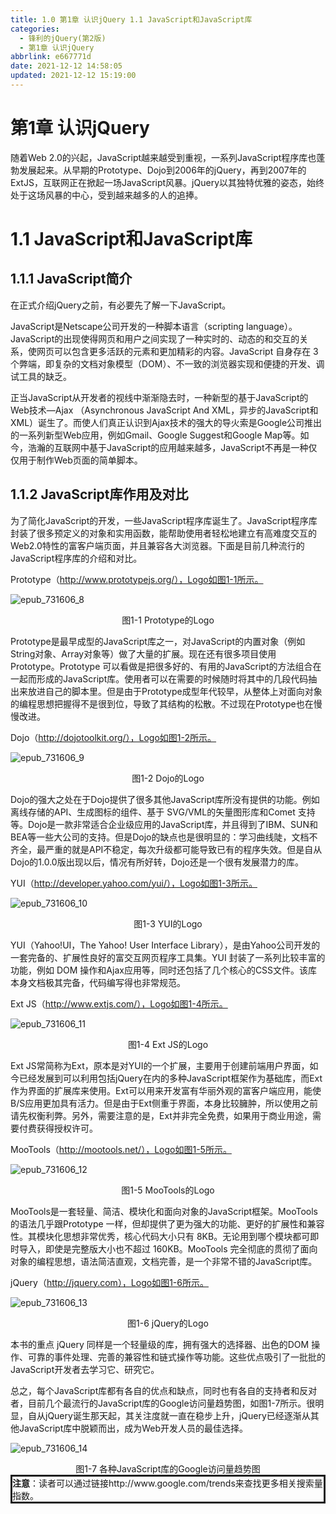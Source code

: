 ```yaml
---
title: 1.0 第1章 认识jQuery 1.1 JavaScript和JavaScript库
categories: 
  - 锋利的jQuery(第2版)
  - 第1章 认识jQuery
abbrlink: e667771d
date: 2021-12-12 14:58:05
updated: 2021-12-12 15:19:00
---
```

# 第1章 认识jQuery
随着Web 2.0的兴起，JavaScript越来越受到重视，一系列JavaScript程序库也蓬勃发展起来。从早期的Prototype、Dojo到2006年的jQuery，再到2007年的ExtJS，互联网正在掀起一场JavaScript风暴。jQuery以其独特优雅的姿态，始终处于这场风暴的中心，受到越来越多的人的追捧。

# 1.1 JavaScript和JavaScript库
## 1.1.1 JavaScript简介
在正式介绍jQuery之前，有必要先了解一下JavaScript。

JavaScript是Netscape公司开发的一种脚本语言（scripting language）。JavaScript的出现使得网页和用户之间实现了一种实时的、动态的和交互的关系，使网页可以包含更多活跃的元素和更加精彩的内容。JavaScript 自身存在 3个弊端，即复杂的文档对象模型（DOM）、不一致的浏览器实现和便捷的开发、调试工具的缺乏。

正当JavaScript从开发者的视线中渐渐隐去时，一种新型的基于JavaScript的Web技术—Ajax （Asynchronous JavaScript And XML，异步的JavaScript和XML）诞生了。而使人们真正认识到Ajax技术的强大的导火索是Google公司推出的一系列新型Web应用，例如Gmail、Google Suggest和Google Map等。如今，浩瀚的互联网中基于JavaScript的应用越来越多，JavaScript不再是一种仅仅用于制作Web页面的简单脚本。

## 1.1.2 JavaScript库作用及对比
为了简化JavaScript的开发，一些JavaScript程序库诞生了。JavaScript程序库封装了很多预定义的对象和实用函数，能帮助使用者轻松地建立有高难度交互的Web2.0特性的富客户端页面，并且兼容各大浏览器。下面是目前几种流行的JavaScript程序库的介绍和对比。

Prototype（http://www.prototypejs.org/），Logo如图1-1所示。

![epub_731606_8](https://res.weread.qq.com/wrepub/epub_731606_8)

<center>图1-1 Prototype的Logo</center>

Prototype是最早成型的JavaScript库之一，对JavaScript的内置对象（例如String对象、Array对象等）做了大量的扩展。现在还有很多项目使用 Prototype。Prototype 可以看做是把很多好的、有用的JavaScript的方法组合在一起而形成的JavaScript库。使用者可以在需要的时候随时将其中的几段代码抽出来放进自己的脚本里。但是由于Prototype成型年代较早，从整体上对面向对象的编程思想把握得不是很到位，导致了其结构的松散。不过现在Prototype也在慢慢改进。

Dojo（http://dojotoolkit.org/），Logo如图1-2所示。

![epub_731606_9](https://res.weread.qq.com/wrepub/epub_731606_9)

<center>图1-2 Dojo的Logo</center>

Dojo的强大之处在于Dojo提供了很多其他JavaScript库所没有提供的功能。例如离线存储的API、生成图标的组件、基于 SVG/VML的矢量图形库和Comet 支持等。Dojo是一款非常适合企业级应用的JavaScript库，并且得到了IBM、SUN和BEA等一些大公司的支持。但是Dojo的缺点也是很明显的：学习曲线陡，文档不齐全，最严重的就是API不稳定，每次升级都可能导致已有的程序失效。但是自从Dojo的1.0.0版出现以后，情况有所好转，Dojo还是一个很有发展潜力的库。

YUI（http://developer.yahoo.com/yui/），Logo如图1-3所示。

![epub_731606_10](https://res.weread.qq.com/wrepub/epub_731606_10)

<center>图1-3 YUI的Logo</center>

YUI（Yahoo!UI，The Yahoo! User Interface Library），是由Yahoo公司开发的一套完备的、扩展性良好的富交互网页程序工具集。YUI 封装了一系列比较丰富的功能，例如 DOM 操作和Ajax应用等，同时还包括了几个核心的CSS文件。该库本身文档极其完备，代码编写得也非常规范。

Ext JS（http://www.extjs.com/），Logo如图1-4所示。

![epub_731606_11](https://res.weread.qq.com/wrepub/epub_731606_11)

<center>图1-4 Ext JS的Logo</center>

Ext JS常简称为Ext，原本是对YUI的一个扩展，主要用于创建前端用户界面，如今已经发展到可以利用包括jQuery在内的多种JavaScript框架作为基础库，而Ext作为界面的扩展库来使用。Ext可以用来开发富有华丽外观的富客户端应用，能使B/S应用更加具有活力。但是由于Ext侧重于界面，本身比较臃肿，所以使用之前请先权衡利弊。另外，需要注意的是，Ext并非完全免费，如果用于商业用途，需要付费获得授权许可。

MooTools（http://mootools.net/），Logo如图1-5所示。

![epub_731606_12](https://res.weread.qq.com/wrepub/epub_731606_12)

<center>图1-5 MooTools的Logo</center>

MooTools是一套轻量、简洁、模块化和面向对象的JavaScript框架。MooTools的语法几乎跟Prototype 一样，但却提供了更为强大的功能、更好的扩展性和兼容性。其模块化思想非常优秀，核心代码大小只有 8KB。无论用到哪个模块都可即时导入，即使是完整版大小也不超过 160KB。MooTools 完全彻底的贯彻了面向对象的编程思想，语法简洁直观，文档完善，是一个非常不错的JavaScript库。

jQuery（http://jquery.com），Logo如图1-6所示。

![epub_731606_13](https://res.weread.qq.com/wrepub/epub_731606_13)

<center>图1-6 jQuery的Logo</center>

本书的重点 jQuery 同样是一个轻量级的库，拥有强大的选择器、出色的DOM 操作、可靠的事件处理、完善的兼容性和链式操作等功能。这些优点吸引了一批批的JavaScript开发者去学习它、研究它。

总之，每个JavaScript库都有各自的优点和缺点，同时也有各自的支持者和反对者，目前几个最流行的JavaScript库的Google访问量趋势图，如图1-7所示。很明显，自从jQuery诞生那天起，其关注度就一直在稳步上升，jQuery已经逐渐从其他JavaScript库中脱颖而出，成为Web开发人员的最佳选择。

![epub_731606_14](https://res.weread.qq.com/wrepub/epub_731606_14)

<center>图1-7 各种JavaScript库的Google访问量趋势图</center>


<div style="border-style:solid;"><strong>注意</strong>：读者可以通过链接http://www.google.com/trends来查找更多相关搜索量指数。</div>
